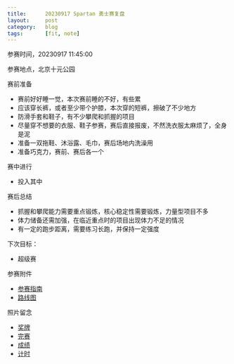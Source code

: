 ```yaml
---
title:      20230917 Spartan 勇士赛复盘
layout:     post
category:   blog
tags:       [fit, note]
---
```


参赛时间，20230917 11:45:00

参赛地点，北京十元公园

赛前准备
* 赛前好好睡一觉，本次赛前睡的不好，有些累
* 应该穿长裤，或者至少带个护膝，本次穿的短裤，擦破了不少地方
* 防滑手套和鞋子，有不少攀爬和抓握的项目
* 尽量穿不想要的衣服、鞋子参赛，赛后直接报废，不然洗衣服太麻烦了，全身是泥
* 准备一双拖鞋、沐浴露、毛巾，赛后场地内洗澡用
* 准备巧克力，赛前、赛后各一个

赛中进行
* 投入其中

赛后总结
* 抓握和攀爬能力需要重点锻炼，核心稳定性需要锻炼，力量型项目不多
* 体力储备还需加强，在临近重点时的项目出现体力不足的情况
* 有一定的跑步距离，需要练习长跑，并保持一定强度

下次目标：
* 超级赛

参赛附件
* [参赛指南][6]
* [路线图][5]

照片留念
* [奖牌][1]
* [完赛][2]
* [成绩][3]
* [计时][4]


[1]:    /images/20230917_spartan_medal.jpg
[2]:    /images/20230917_spartan_finishing_mission.jpeg
[3]:    /images/20230917_spartan_mission_rank.jpg
[4]:    /images/20230917_spartan_timing.jpg
[5]:    /images/20230917_spartan_raodmap.png
[6]:    /attachments/20230917_spartan_guide.pdf